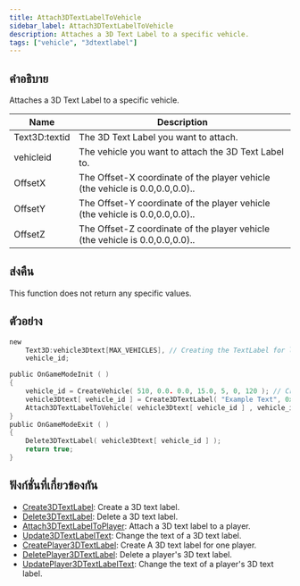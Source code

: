 ```yaml
---
title: Attach3DTextLabelToVehicle
sidebar_label: Attach3DTextLabelToVehicle
description: Attaches a 3D Text Label to a specific vehicle.
tags: ["vehicle", "3dtextlabel"]
---
```


## คำอธิบาย

Attaches a 3D Text Label to a specific vehicle.

| Name      | Description                                                                  |
| --------- | ---------------------------------------------------------------------------- |
| Text3D:textid | The 3D Text Label you want to attach.                                        |
| vehicleid | The vehicle you want to attach the 3D Text Label to.                         |
| OffsetX   | The Offset-X coordinate of the player vehicle (the vehicle is 0.0,0.0,0.0).. |
| OffsetY   | The Offset-Y coordinate of the player vehicle (the vehicle is 0.0,0.0,0.0).. |
| OffsetZ   | The Offset-Z coordinate of the player vehicle (the vehicle is 0.0,0.0,0.0).. |

## ส่งคืน

This function does not return any specific values.

## ตัวอย่าง

```c
new
    Text3D:vehicle3Dtext[MAX_VEHICLES], // Creating the TextLabel for later use
    vehicle_id;

public OnGameModeInit ( )
{
    vehicle_id = CreateVehicle( 510, 0.0. 0.0, 15.0, 5, 0, 120 ); // Creating the Vehicle.
    vehicle3Dtext[ vehicle_id ] = Create3DTextLabel( "Example Text", 0xFF0000AA, 0.0, 0.0, 0.0, 50.0, 0, 1 );
    Attach3DTextLabelToVehicle( vehicle3Dtext[ vehicle_id ] , vehicle_id, 0.0, 0.0, 2.0); // Attaching Text Label To Vehicle.
}
public OnGameModeExit ( )
{
    Delete3DTextLabel( vehicle3Dtext[ vehicle_id ] );
    return true;
}
```

## ฟังก์ชั่นที่เกี่ยวข้องกัน

- [Create3DTextLabel](Create3DTextLabel): Create a 3D text label.
- [Delete3DTextLabel](Delete3DTextLabel): Delete a 3D text label.
- [Attach3DTextLabelToPlayer](Attach3DTextLabelToPlayer): Attach a 3D text label to a player.
- [Update3DTextLabelText](Update3DTextLabelText): Change the text of a 3D text label.
- [CreatePlayer3DTextLabel](CreatePlayer3DTextLabel): Create A 3D text label for one player.
- [DeletePlayer3DTextLabel](DeletePlayer3DTextLabel): Delete a player's 3D text label.
- [UpdatePlayer3DTextLabelText](UpdatePlayer3DTextLabel): Change the text of a player's 3D text label.
